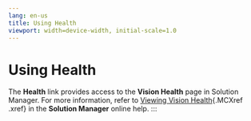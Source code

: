```yaml
---
lang: en-us
title: Using Health
viewport: width=device-width, initial-scale=1.0
---
```


#  Using Health

The **Health** link provides access to the **Vision Health** page in
Solution Manager. For more information, refer to [Viewing Vision Health](../Solution-Manager/Viewing-Vision-Health.md){.MCXref
.xref} in the **Solution Manager** online help.
:::

 

